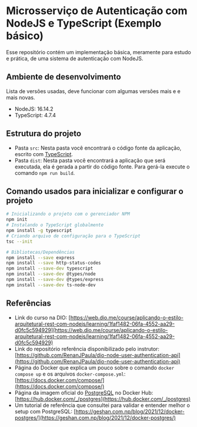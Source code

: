 # Microsserviço de Autenticação com NodeJS e TypeScript (Exemplo básico)

Esse repositório contém um implementação básica, meramente para estudo e prática, de uma sistema de autenticação com NodeJS.

## Ambiente de desenvolvimento

Lista de versões usadas, deve funcionar com algumas versões mais e e mais novas.

* NodeJS: 16.14.2
* TypeScript: 4.7.4

## Estrutura do projeto

* Pasta `src`: Nesta pasta você encontrará o código fonte da aplicação, escrito com [TypeScript](https://www.typescriptlang.org/).
* Pasta `dist`: Nesta pasta você encontrará a aplicação que será executada, ela é gerada a partir do código fonte. Para gerá-la execute o comando `npm run build`.

## Comando usados para inicializar e configurar o projeto

```bash
# Inicializando o projeto com o gerenciador NPM
npm init
# Instalando o TypeScript globalmente
npm install -g typescript
# Criando arquivo de configuração para o TypeScript
tsc --init

# Bibliotecas/Dependências
npm install --save express
npm install --save http-status-codes
npm install --save-dev typescript
npm install --save-dev @types/node
npm install --save-dev @types/express
npm install --save-dev ts-node-dev
```

## Referências

* Link do curso na DIO: [https://web.dio.me/course/aplicando-o-estilo-arquitetural-rest-com-nodejs/learning/1faf1482-06fa-4552-aa29-d0fc5c594929](https://web.dio.me/course/aplicando-o-estilo-arquitetural-rest-com-nodejs/learning/1faf1482-06fa-4552-aa29-d0fc5c594929)
* Link do repositório referência disponibilizado pelo instrutor: [https://github.com/RenanJPaula/dio-node-user-authentication-api](https://github.com/RenanJPaula/dio-node-user-authentication-api)
* Página do Docker que explica um pouco sobre o comando `docker compose up` e os arquivos `docker-compose.yml`: [https://docs.docker.com/compose/](https://docs.docker.com/compose/)
* Página da imagem oficial do [PostgreSQL](https://www.postgresql.org/) no Docker Hub: [https://hub.docker.com/_/postgres](https://hub.docker.com/_/postgres)
* Um tutorial de referência que consultei para validar e entender melhor o setup com PostgreSQL: [https://geshan.com.np/blog/2021/12/docker-postgres/](https://geshan.com.np/blog/2021/12/docker-postgres/)

